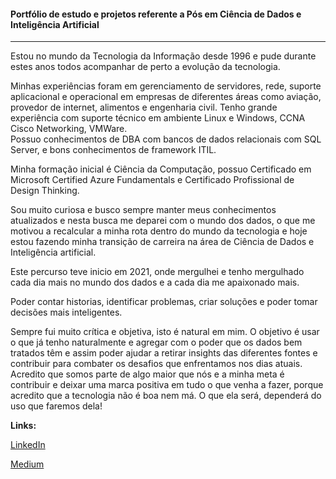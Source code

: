#### Portfólio de estudo e projetos referente a Pós em Ciência de Dados e Inteligência Artificial

------



Estou no mundo da Tecnologia da Informação desde 1996 e pude durante estes anos todos acompanhar de perto a evolução da tecnologia.  

Minhas experiências foram em gerenciamento de servidores, rede, suporte aplicacional e operacional em empresas de diferentes áreas como aviação, provedor de internet, alimentos e engenharia civil.
Tenho grande experiência com suporte técnico em ambiente Linux e Windows, CCNA Cisco Networking, VMWare.  
Possuo conhecimentos de DBA com bancos de dados relacionais com SQL Server, e bons conhecimentos de framework ITIL.  

Minha formação inicial é Ciência da Computação, possuo Certificado em Microsoft Certified Azure Fundamentals e Certificado Profissional de Design Thinking.  

Sou muito curiosa e busco sempre manter meus conhecimentos atualizados e nesta busca me deparei com o mundo dos dados, o que me motivou a recalcular a minha rota dentro do mundo da tecnologia e 
hoje estou fazendo minha transição de carreira na área de Ciência de Dados e Inteligência artificial.

Este percurso teve inicio em 2021, onde mergulhei e tenho mergulhado cada dia mais no mundo dos dados e a cada dia me apaixonado mais. 

Poder contar historias, identificar problemas, criar soluções e poder tomar decisões mais inteligentes.

Sempre fui muito crítica e objetiva, isto é natural em mim. O objetivo é usar o que já tenho naturalmente e agregar com o poder que os dados bem tratados têm e assim poder ajudar a retirar insights das diferentes fontes e contribuir para combater os desafios que enfrentamos nos dias atuais. 
Acredito que somos parte de algo maior que nós e a minha meta é contribuir e deixar uma marca positiva em tudo o que venha a fazer, porque acredito que a tecnologia não é boa nem má. O que ela será, dependerá do uso que faremos dela! 



**Links:** 

[LinkedIn](https://www.linkedin.com/in/regiane-sidlauskas/)

[Medium](https://medium.com/@regianesidlauskas) 